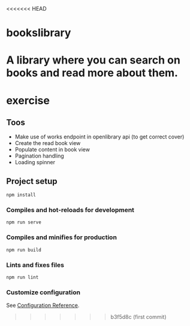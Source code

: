 <<<<<<< HEAD
# bookslibrary
A library where you can search on books and read more about them.
=======
# exercise

## Toos
* Make use of works endpoint in openlibrary api (to get correct cover)
* Create the read book view
* Populate content in book view
* Pagination handling
* Loading spinner

## Project setup
```
npm install
```

### Compiles and hot-reloads for development
```
npm run serve
```

### Compiles and minifies for production
```
npm run build
```

### Lints and fixes files
```
npm run lint
```

### Customize configuration
See [Configuration Reference](https://cli.vuejs.org/config/).
>>>>>>> b3f5d8c (first commit)
